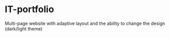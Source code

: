 # IT-portfolio
Multi-page website with adaptive layout and the ability to change the design (dark/light theme)
